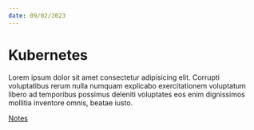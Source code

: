 ```yaml
---
date: 09/02/2023
---
```


# Kubernetes

Lorem ipsum dolor sit amet consectetur adipisicing elit. Corrupti voluptatibus rerum nulla numquam explicabo exercitationem voluptatum libero ad temporibus possimus deleniti voluptates eos enim dignissimos mollitia inventore omnis, beatae iusto.

[Notes](/notes)